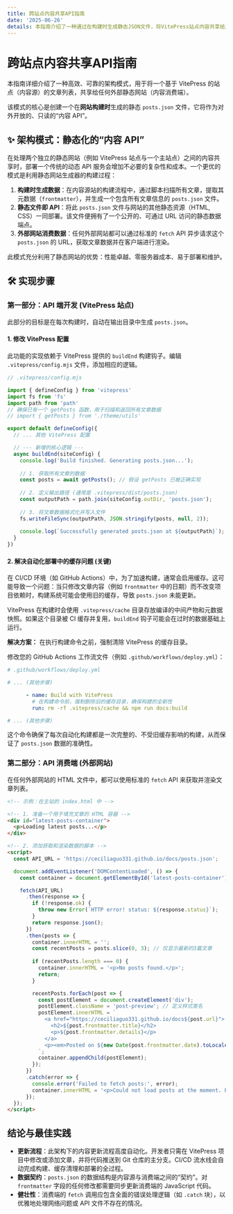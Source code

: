 ```yaml
---
title: 跨站点内容共享API指南
date: '2025-06-26'
details: 本指南介绍了一种通过在构建时生成静态JSON文件，将VitePress站点内容共享给其他网站的方法，并提供了解决GitHub Actions中缓存问题的方案。
---
```


# 跨站点内容共享API指南

本指南详细介绍了一种高效、可靠的架构模式，用于将一个基于 VitePress 的站点（内容源）的文章列表，共享给任何外部静态网站（内容消费端）。

该模式的核心是创建一个在**网站构建时**生成的静态 `posts.json` 文件，它将作为对外开放的、只读的“内容 API”。

## ✨ 架构模式：静态化的“内容 API”

在处理两个独立的静态网站（例如 VitePress 站点与一个主站点）之间的内容共享时，部署一个传统的动态 API 服务会增加不必要的复杂性和成本。一个更优的模式是利用静态网站生成器的构建过程：

1.  **构建时生成数据**：在内容源站的构建流程中，通过脚本扫描所有文章，提取其元数据（`frontmatter`），并生成一个包含所有文章信息的 `posts.json` 文件。
2.  **静态文件即 API**：将此 `posts.json` 文件与网站的其他静态资源（HTML, CSS）一同部署。该文件便拥有了一个公开的、可通过 URL 访问的静态数据端点。
3.  **外部网站消费数据**：任何外部网站都可以通过标准的 `fetch` API 异步请求这个 `posts.json` 的 URL，获取文章数据并在客户端进行渲染。

此模式充分利用了静态网站的优势：性能卓越、零服务器成本、易于部署和维护。

## 🛠️ 实现步骤

### 第一部分：API 端开发 (VitePress 站点)

此部分的目标是在每次构建时，自动在输出目录中生成 `posts.json`。

#### 1. 修改 VitePress 配置

此功能的实现依赖于 VitePress 提供的 `buildEnd` 构建钩子。编辑 `.vitepress/config.mjs` 文件，添加相应的逻辑。

```javascript
// .vitepress/config.mjs

import { defineConfig } from 'vitepress'
import fs from 'fs'
import path from 'path'
// 确保已有一个 getPosts 函数，用于扫描和返回所有文章数据
// import { getPosts } from './theme/utils' 

export default defineConfig({
  // ... 其他 VitePress 配置

  // --- 新增的核心逻辑 ---
  async buildEnd(siteConfig) {
    console.log('Build finished. Generating posts.json...');
    
    // 1. 获取所有文章的数据
    const posts = await getPosts(); // 假设 getPosts 已被正确实现
    
    // 2. 定义输出路径 (通常是 .vitepress/dist/posts.json)
    const outputPath = path.join(siteConfig.outDir, 'posts.json');
    
    // 3. 将文章数据格式化并写入文件
    fs.writeFileSync(outputPath, JSON.stringify(posts, null, 2));
    
    console.log(`Successfully generated posts.json at ${outputPath}`);
  }
})
```

#### 2. 解决自动化部署中的缓存问题 (关键)

在 CI/CD 环境（如 GitHub Actions）中，为了加速构建，通常会启用缓存。这可能导致一个问题：当只修改文章内容（例如 `frontmatter` 中的日期）而不改变项目依赖时，构建系统可能会使用旧的缓存，导致 `posts.json` 未能更新。

VitePress 在构建时会使用 `.vitepress/cache` 目录存放编译的中间产物和元数据快照。如果这个目录被 CI 缓存并复用，`buildEnd` 钩子可能会在过时的数据基础上运行。

**解决方案：** 在执行构建命令之前，强制清除 VitePress 的缓存目录。

修改您的 GitHub Actions 工作流文件（例如 `.github/workflows/deploy.yml`）：

```yaml
# .github/workflows/deploy.yml

# ... (其他步骤)

      - name: Build with VitePress
        # 在构建命令前，强制删除旧的缓存目录，确保构建的全新性
        run: rm -rf .vitepress/cache && npm run docs:build

# ... (其他步骤)
```

这个命令确保了每次自动化构建都是一次完整的、不受旧缓存影响的构建，从而保证了 `posts.json` 数据的准确性。

### 第二部分：API 消费端 (外部网站)

在任何外部网站的 HTML 文件中，都可以使用标准的 `fetch` API 来获取并渲染文章列表。

```html
<!-- 示例：在主站的 index.html 中 -->

<!-- 1. 准备一个用于填充文章的 HTML 容器 -->
<div id="latest-posts-container">
  <p>Loading latest posts...</p>
</div>

<!-- 2. 添加获取和渲染数据的脚本 -->
<script>
  const API_URL = 'https://ceciliaguo331.github.io/docs/posts.json';

  document.addEventListener('DOMContentLoaded', () => {
    const container = document.getElementById('latest-posts-container');

    fetch(API_URL)
      .then(response => {
        if (!response.ok) {
          throw new Error(`HTTP error! status: ${response.status}`);
        }
        return response.json();
      })
      .then(posts => {
        container.innerHTML = '';
        const recentPosts = posts.slice(0, 3); // 仅显示最新的3篇文章
        
        if (recentPosts.length === 0) {
          container.innerHTML = '<p>No posts found.</p>';
          return;
        }

        recentPosts.forEach(post => {
          const postElement = document.createElement('div');
          postElement.className = 'post-preview'; // 定义样式类名
          postElement.innerHTML = `
            <a href="https://ceciliaguo331.github.io/docs${post.url}">
              <h2>${post.frontmatter.title}</h2>
              <p>${post.frontmatter.details}</p>
            </a>
            <p><em>Posted on ${new Date(post.frontmatter.date).toLocaleDateString()}</em></p>
          `;
          container.appendChild(postElement);
        });
      })
      .catch(error => {
        console.error('Failed to fetch posts:', error);
        container.innerHTML = '<p>Could not load posts at the moment. Please try again later.</p>';
      });
  });
</script>
```

## 结论与最佳实践

- **更新流程**：此架构下的内容更新流程高度自动化。开发者只需在 VitePress 项目中修改或添加文章，并将代码推送到 Git 仓库的主分支。CI/CD 流水线会自动完成构建、缓存清理和部署的全过程。
- **数据契约**：`posts.json` 的数据结构是内容源与消费端之间的“契约”。对 `frontmatter` 字段的任何修改都需要同步更新消费端的 JavaScript 代码。
- **健壮性**：消费端的 `fetch` 调用应包含全面的错误处理逻辑（如 `.catch` 块），以优雅地处理网络问题或 API 文件不存在的情况。
